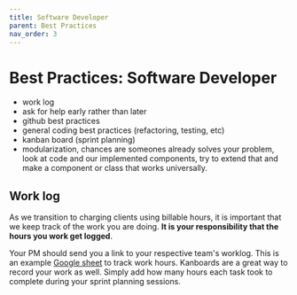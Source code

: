 ```yaml
---
title: Software Developer
parent: Best Practices
nav_order: 3
---
```


# Best Practices: Software Developer

-   work log
-   ask for help early rather than later
-   github best practices
-   general coding best practices (refactoring, testing, etc)
-   kanban board (sprint planning)
-   modularization, chances are someones already solves your problem, look at code and our implemented components, try to extend that and make a component or class that works universally.

## Work log

As we transition to charging clients using billable hours, it is important that we keep track of the work you are doing. **It is your responsibility that the hours you work get logged**.

Your PM should send you a link to your respective team's worklog. This is an example [Google sheet](https://docs.google.com/spreadsheets/d/1FzZ8p6jcDI5qdJmZVgxLlgHIqx9nV8Jg39T9jLmOnEc/edit?usp=sharing) to track work hours. Kanboards are a great way to record your work as well. Simply add how many hours each task took to complete during your sprint planning sessions.
